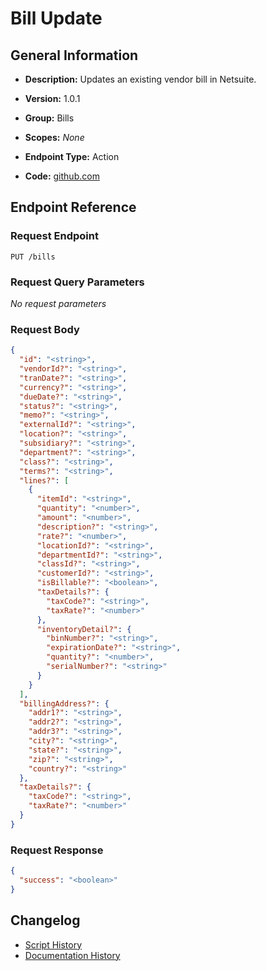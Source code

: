 <!-- BEGIN GENERATED CONTENT -->
# Bill Update

## General Information

- **Description:** Updates an existing vendor bill in Netsuite.

- **Version:** 1.0.1
- **Group:** Bills
- **Scopes:** _None_
- **Endpoint Type:** Action
- **Code:** [github.com](https://github.com/NangoHQ/integration-templates/tree/main/integrations/netsuite-tba/actions/bill-update.ts)


## Endpoint Reference

### Request Endpoint

`PUT /bills`

### Request Query Parameters

_No request parameters_

### Request Body

```json
{
  "id": "<string>",
  "vendorId?": "<string>",
  "tranDate?": "<string>",
  "currency?": "<string>",
  "dueDate?": "<string>",
  "status?": "<string>",
  "memo?": "<string>",
  "externalId?": "<string>",
  "location?": "<string>",
  "subsidiary?": "<string>",
  "department?": "<string>",
  "class?": "<string>",
  "terms?": "<string>",
  "lines?": [
    {
      "itemId": "<string>",
      "quantity": "<number>",
      "amount": "<number>",
      "description?": "<string>",
      "rate?": "<number>",
      "locationId?": "<string>",
      "departmentId?": "<string>",
      "classId?": "<string>",
      "customerId?": "<string>",
      "isBillable?": "<boolean>",
      "taxDetails?": {
        "taxCode?": "<string>",
        "taxRate?": "<number>"
      },
      "inventoryDetail?": {
        "binNumber?": "<string>",
        "expirationDate?": "<string>",
        "quantity?": "<number>",
        "serialNumber?": "<string>"
      }
    }
  ],
  "billingAddress?": {
    "addr1?": "<string>",
    "addr2?": "<string>",
    "addr3?": "<string>",
    "city?": "<string>",
    "state?": "<string>",
    "zip?": "<string>",
    "country?": "<string>"
  },
  "taxDetails?": {
    "taxCode?": "<string>",
    "taxRate?": "<number>"
  }
}
```

### Request Response

```json
{
  "success": "<boolean>"
}
```

## Changelog

- [Script History](https://github.com/NangoHQ/integration-templates/commits/main/integrations/netsuite-tba/actions/bill-update.ts)
- [Documentation History](https://github.com/NangoHQ/integration-templates/commits/main/integrations/netsuite-tba/actions/bill-update.md)

<!-- END  GENERATED CONTENT -->

